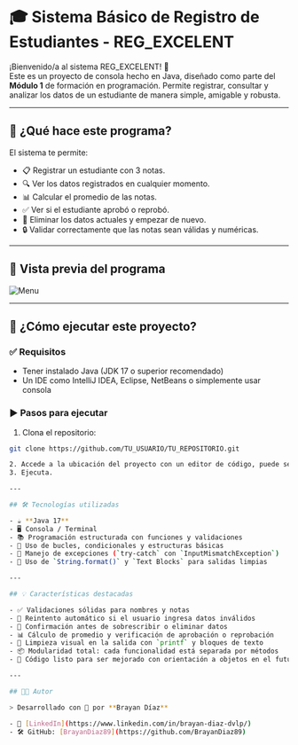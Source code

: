 # 🎓 Sistema Básico de Registro de Estudiantes - REG_EXCELENT

¡Bienvenido/a al sistema REG_EXCELENT! 🎉  
Este es un proyecto de consola hecho en Java, diseñado como parte del **Módulo 1** de formación en programación. Permite registrar, consultar y analizar los datos de un estudiante de manera simple, amigable y robusta.

---

## 🧠 ¿Qué hace este programa?

El sistema te permite:

- 📋 Registrar un estudiante con 3 notas.
- 🔍 Ver los datos registrados en cualquier momento.
- 📊 Calcular el promedio de las notas.
- ✅ Ver si el estudiante aprobó o reprobó.
- 🧹 Eliminar los datos actuales y empezar de nuevo.
- 🔒 Validar correctamente que las notas sean válidas y numéricas.

---

## 🎥 Vista previa del programa

![Menu](https://github.com/user-attachments/assets/5921a395-d89f-45df-9e0c-7413f6af2b4f)


---

## 🚀 ¿Cómo ejecutar este proyecto?

### ✅ Requisitos
- Tener instalado Java (JDK 17 o superior recomendado)
- Un IDE como IntelliJ IDEA, Eclipse, NetBeans o simplemente usar consola

### ▶️ Pasos para ejecutar
1. Clona el repositorio:
```bash
git clone https://github.com/TU_USUARIO/TU_REPOSITORIO.git

2. Accede a la ubicación del proyecto con un editor de código, puede ser Visual Studio Code.
3. Ejecuta.

---

## 🛠️ Tecnologías utilizadas

- ☕ **Java 17**
- 🖥️ Consola / Terminal
- 📚 Programación estructurada con funciones y validaciones
- 🔁 Uso de bucles, condicionales y estructuras básicas
- 🧪 Manejo de excepciones (`try-catch` con `InputMismatchException`)
- 📝 Uso de `String.format()` y `Text Blocks` para salidas limpias

---

## 💡 Características destacadas

- ✅ Validaciones sólidas para nombres y notas
- 🔁 Reintento automático si el usuario ingresa datos inválidos
- 🔐 Confirmación antes de sobrescribir o eliminar datos
- 📊 Cálculo de promedio y verificación de aprobación o reprobación
- 🧼 Limpieza visual en la salida con `printf` y bloques de texto
- 📦 Modularidad total: cada funcionalidad está separada por métodos
- 🧠 Código listo para ser mejorado con orientación a objetos en el futuro

---

## 👨‍💻 Autor

> Desarrollado con 💙 por **Brayan Díaz**

- 💼 [LinkedIn](https://www.linkedin.com/in/brayan-diaz-dvlp/)
- 🛠️ GitHub: [BrayanDiaz89](https://github.com/BrayanDiaz89)



